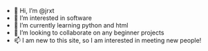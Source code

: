 - 👋 Hi, I’m @jrxt
- 👀 I’m interested in software 
- 🌱 I’m currently learning python and html
- 💞️ I’m looking to collaborate on any beginner projects
- 📫 I am new to this site, so I am interested in meeting new people!

<!---
jrxt/jrxt is a ✨ special ✨ repository because its `README.md` (this file) appears on your GitHub profile.
You can click the Preview link to take a look at your changes.
--->
